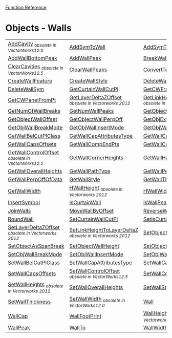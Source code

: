 [Function Reference](../README.md)

# Objects - Walls
| | | |
|---|---|---|
| [AddCavity](../Functions/AddCavity.md) <sub>*obsolete in VectorWorks12.0*</sub>| [AddSymToWall](../Functions/AddSymToWall.md) | [AddSymToWallEdge](../Functions/AddSymToWallEdge.md) |
| [AddWallBottomPeak](../Functions/AddWallBottomPeak.md) | [AddWallPeak](../Functions/AddWallPeak.md) | [BreakWall](../Functions/BreakWall.md) |
| [ClearCavities](../Functions/ClearCavities.md) <sub>*obsolete in VectorWorks12.5*</sub>| [ClearWallPeaks](../Functions/ClearWallPeaks.md) | [ConvertToUnstyledWall](../Functions/ConvertToUnstyledWall.md) |
| [CreateWallFeature](../Functions/CreateWallFeature.md) | [CreateWallStyle](../Functions/CreateWallStyle.md) | [DeleteWallPeak](../Functions/DeleteWallPeak.md) |
| [DeleteWallSym](../Functions/DeleteWallSym.md) | [GetCurtainWallCutPl](../Functions/GetCurtainWallCutPl.md) | [GetCWFramesFromPt](../Functions/GetCWFramesFromPt.md) |
| [GetCWPanelFromPt](../Functions/GetCWPanelFromPt.md) | [GetLayerDeltaZOffset](../Functions/GetLayerDeltaZOffset.md) <sub>*obsolete in Vectorworks 2012*</sub>| [GetLinkHeightToLayerDeltaZ](../Functions/GetLinkHeightToLayerDeltaZ.md) <sub>*obsolete in Vectorworks 2012*</sub>|
| [GetNumOfWallBreaks](../Functions/GetNumOfWallBreaks.md) | [GetNumWallPeaks](../Functions/GetNumWallPeaks.md) | [GetObjectWallHeight](../Functions/GetObjectWallHeight.md) |
| [GetObjectWallOffset](../Functions/GetObjectWallOffset.md) | [GetObjectWallPerpOff](../Functions/GetObjectWallPerpOff.md) | [GetObjExtentsInWall](../Functions/GetObjExtentsInWall.md) |
| [GetObjWallBreakMode](../Functions/GetObjWallBreakMode.md) | [GetObjWallInsertMode](../Functions/GetObjWallInsertMode.md) | [GetObjWallInsLocOff](../Functions/GetObjWallInsLocOff.md) |
| [GetWallBelCutPlClass](../Functions/GetWallBelCutPlClass.md) | [GetWallCapAttributesType](../Functions/GetWallCapAttributesType.md) | [GetWallCaps](../Functions/GetWallCaps.md) |
| [GetWallCapsOffsets](../Functions/GetWallCapsOffsets.md) | [GetWallCompEndPts](../Functions/GetWallCompEndPts.md) | [GetWallCompStartPts](../Functions/GetWallCompStartPts.md) |
| [GetWallControlOffset](../Functions/GetWallControlOffset.md) <sub>*obsolete in VectorWorks12.5*</sub>| [GetWallCornerHeights](../Functions/GetWallCornerHeights.md) | [GetWallHalfBreakInfo](../Functions/GetWallHalfBreakInfo.md) |
| [GetWallOverallHeights](../Functions/GetWallOverallHeights.md) | [GetWallPathType](../Functions/GetWallPathType.md) | [GetWallPeak](../Functions/GetWallPeak.md) |
| [GetWallPerpOffOfData](../Functions/GetWallPerpOffOfData.md) | [GetWallStyle](../Functions/GetWallStyle.md) | [GetWallThickness](../Functions/GetWallThickness.md) |
| [GetWallWidth](../Functions/GetWallWidth.md) | [HWallHeight](../Functions/HWallHeight.md) <sub>*obsolete in Vectorworks 2012*</sub>| [HWallWidth](../Functions/HWallWidth.md) |
| [InsertSymbol](../Functions/InsertSymbol.md) | [IsCurtainWall](../Functions/IsCurtainWall.md) | [IsWallPeakTop](../Functions/IsWallPeakTop.md) |
| [JoinWalls](../Functions/JoinWalls.md) | [MoveWallByOffset](../Functions/MoveWallByOffset.md) | [ReverseWallSides](../Functions/ReverseWallSides.md) |
| [RoundWall](../Functions/RoundWall.md) | [SetCurtainWallCutPl](../Functions/SetCurtainWallCutPl.md) | [SetIsCurtainWall](../Functions/SetIsCurtainWall.md) |
| [SetLayerDeltaZOffset](../Functions/SetLayerDeltaZOffset.md) <sub>*obsolete in Vectorworks 2012*</sub>| [SetLinkHeightToLayerDeltaZ](../Functions/SetLinkHeightToLayerDeltaZ.md) <sub>*obsolete in Vectorworks 2012*</sub>| [SetObjectAsCornerBreak](../Functions/SetObjectAsCornerBreak.md) |
| [SetObjectAsSpanBreak](../Functions/SetObjectAsSpanBreak.md) | [SetObjectWallHeight](../Functions/SetObjectWallHeight.md) | [SetObjectWallOffset](../Functions/SetObjectWallOffset.md) |
| [SetObjWallBreakMode](../Functions/SetObjWallBreakMode.md) | [SetObjWallInsertMode](../Functions/SetObjWallInsertMode.md) | [SetObjWallInsLocOff](../Functions/SetObjWallInsLocOff.md) |
| [SetWallBelCutPlClass](../Functions/SetWallBelCutPlClass.md) | [SetWallCapAttributesType](../Functions/SetWallCapAttributesType.md) | [SetWallCaps](../Functions/SetWallCaps.md) |
| [SetWallCapsOffsets](../Functions/SetWallCapsOffsets.md) | [SetWallControlOffset](../Functions/SetWallControlOffset.md) <sub>*obsolete in VectorWorks12.5*</sub>| [SetWallCornerHeights](../Functions/SetWallCornerHeights.md) |
| [SetWallHeights](../Functions/SetWallHeights.md) <sub>*obsolete in Vectorworks 2012*</sub>| [SetWallOverallHeights](../Functions/SetWallOverallHeights.md) | [SetWallStyle](../Functions/SetWallStyle.md) |
| [SetWallThickness](../Functions/SetWallThickness.md) | [SetWallWidth](../Functions/SetWallWidth.md) <sub>*obsolete in VectorWorks12.0*</sub>| [Wall](../Functions/Wall.md) |
| [WallCap](../Functions/WallCap.md) | [WallFootPrint](../Functions/WallFootPrint.md) | [WallHeight](../Functions/WallHeight.md) <sub>*obsolete in Vectorworks 2012*</sub>|
| [WallPeak](../Functions/WallPeak.md) | [WallTo](../Functions/WallTo.md) | [WallWidth](../Functions/WallWidth.md) |

